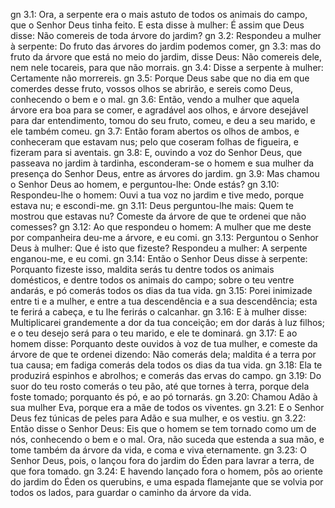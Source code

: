 gn 3.1: Ora, a serpente era o mais astuto de todos os animais do campo, que o Senhor Deus tinha feito. E esta disse à mulher: É assim que Deus disse: Não comereis de toda árvore do jardim?
gn 3.2: Respondeu a mulher à serpente: Do fruto das árvores do jardim podemos comer,
gn 3.3: mas do fruto da árvore que está no meio do jardim, disse Deus: Não comereis dele, nem nele tocareis, para que não morrais.
gn 3.4: Disse a serpente à mulher: Certamente não morrereis.
gn 3.5: Porque Deus sabe que no dia em que comerdes desse fruto, vossos olhos se abrirão, e sereis como Deus, conhecendo o bem e o mal.
gn 3.6: Então, vendo a mulher que aquela árvore era boa para se comer, e agradável aos olhos, e árvore desejável para dar entendimento, tomou do seu fruto, comeu, e deu a seu marido, e ele também comeu.
gn 3.7: Então foram abertos os olhos de ambos, e conheceram que estavam nus; pelo que coseram folhas de figueira, e fizeram para si aventais.
gn 3.8: E, ouvindo a voz do Senhor Deus, que passeava no jardim à tardinha, esconderam-se o homem e sua mulher da presença do Senhor Deus, entre as árvores do jardim.
gn 3.9: Mas chamou o Senhor Deus ao homem, e perguntou-lhe: Onde estás?
gn 3.10: Respondeu-lhe o homem: Ouvi a tua voz no jardim e tive medo, porque estava nu; e escondi-me.
gn 3.11: Deus perguntou-lhe mais: Quem te mostrou que estavas nu? Comeste da árvore de que te ordenei que não comesses?
gn 3.12: Ao que respondeu o homem: A mulher que me deste por companheira deu-me a árvore, e eu comi.
gn 3.13: Perguntou o Senhor Deus à mulher: Que é isto que fizeste? Respondeu a mulher: A serpente enganou-me, e eu comi.
gn 3.14: Então o Senhor Deus disse à serpente: Porquanto fizeste isso, maldita serás tu dentre todos os animais domésticos, e dentre todos os animais do campo; sobre o teu ventre andarás, e pó comerás todos os dias da tua vida.
gn 3.15: Porei inimizade entre ti e a mulher, e entre a tua descendência e a sua descendência; esta te ferirá a cabeça, e tu lhe ferirás o calcanhar.
gn 3.16: E à mulher disse: Multiplicarei grandemente a dor da tua conceição; em dor darás à luz filhos; e o teu desejo será para o teu marido, e ele te dominará.
gn 3.17: E ao homem disse: Porquanto deste ouvidos à voz de tua mulher, e comeste da árvore de que te ordenei dizendo: Não comerás dela; maldita é a terra por tua causa; em fadiga comerás dela todos os dias da tua vida.
gn 3.18: Ela te produzirá espinhos e abrolhos; e comerás das ervas do campo.
gn 3.19: Do suor do teu rosto comerás o teu pão, até que tornes à terra, porque dela foste tomado; porquanto és pó, e ao pó tornarás.
gn 3.20: Chamou Adão à sua mulher Eva, porque era a mãe de todos os viventes.
gn 3.21: E o Senhor Deus fez túnicas de peles para Adão e sua mulher, e os vestiu.
gn 3.22: Então disse o Senhor Deus: Eis que o homem se tem tornado como um de nós, conhecendo o bem e o mal. Ora, não suceda que estenda a sua mão, e tome também da árvore da vida, e coma e viva eternamente.
gn 3.23: O Senhor Deus, pois, o lançou fora do jardim do Éden para lavrar a terra, de que fora tomado.
gn 3.24: E havendo lançado fora o homem, pôs ao oriente do jardim do Éden os querubins, e uma espada flamejante que se volvia por todos os lados, para guardar o caminho da árvore da vida.
